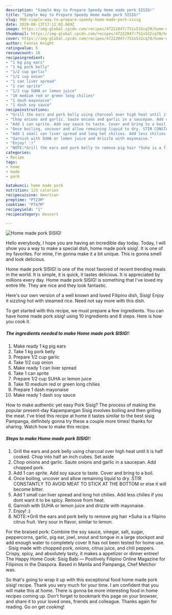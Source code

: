 ```yaml
---
description: "Simple Way to Prepare Speedy Home made pork SISIG!"
title: "Simple Way to Prepare Speedy Home made pork SISIG!"
slug: 998-simple-way-to-prepare-speedy-home-made-pork-sisig
date: 2020-08-13T17:11:03.669Z
image: https://img-global.cpcdn.com/recipes/47222047/751x532cq70/home-made-pork-sisig-recipe-main-photo.jpg
thumbnail: https://img-global.cpcdn.com/recipes/47222047/751x532cq70/home-made-pork-sisig-recipe-main-photo.jpg
cover: https://img-global.cpcdn.com/recipes/47222047/751x532cq70/home-made-pork-sisig-recipe-main-photo.jpg
author: Fannie Knight
ratingvalue: 5
reviewcount: 10
recipeingredient:
- "1 kg pig ears"
- "1 kg pork belly"
- "1/2 cup garlic"
- "1/2 cup onion"
- "1 can liver spread"
- "1 can sprite"
- "1/2 cup SUHA or lemon juice"
- "10 medium red or green long chilies"
- "1 dash mayonaise"
- "1 dash soy sauce"
recipeinstructions:
- "Grill the ears and pork belly using charcoal over high heat until it is half cooked. Chop into half an inch cubes. Set aside"
- "Chop onions and garlic. Saute onions and garlic in a saucepan. Add chopped pork."
- "Add 1 can sprite. Add soy sauce to taste. Cover and bring to a boil."
- "Once boiling, uncover and allow remaining liquid to dry. STIR CONSTANTLY TO AVOID MEAT TO STICK AT THE BOTTOM or else it will become bitter."
- "Add 1 small can liver spread and long hot chilies. Add less chilies if you dont want it to be spicy. Remove from heat."
- "Garnish with SUHA or lemon juice and drizzle with mayonaise."
- "Enjoy! :)"
- "NOTE:*Grill the ears and pork belly to remove pig hair *Suha is a filipino citrus fruit. Very sour in flavor, similar to lemon."
categories:
- Recipe
tags:
- home
- made
- pork

katakunci: home made pork 
nutrition: 123 calories
recipecuisine: American
preptime: "PT23M"
cooktime: "PT47M"
recipeyield: "1"
recipecategory: Dessert

---
```



![Home made pork SISIG!](https://img-global.cpcdn.com/recipes/47222047/751x532cq70/home-made-pork-sisig-recipe-main-photo.jpg)

Hello everybody, I hope you are having an incredible day today. Today, I will show you a way to make a special dish, home made pork sisig!. It is one of my favorites. For mine, I'm gonna make it a bit unique. This is gonna smell and look delicious.

Home made pork SISIG! is one of the most favored of recent trending meals in the world. It is simple, it is quick, it tastes delicious. It is appreciated by millions every day. Home made pork SISIG! is something that I've loved my entire life. They are nice and they look fantastic.

Here&#39;s our own version of a well known and loved Filipino dish, Sisig! Enjoy it sizzling hot with steamed rice. Need not say more with this dish.


To get started with this recipe, we must prepare a few ingredients. You can have home made pork sisig! using 10 ingredients and 8 steps. Here is how you cook it.

<!--inarticleads1-->

##### The ingredients needed to make Home made pork SISIG!:

1. Make ready 1 kg pig ears
1. Take 1 kg pork belly
1. Prepare 1/2 cup garlic
1. Take 1/2 cup onion
1. Make ready 1 can liver spread
1. Take 1 can sprite
1. Prepare 1/2 cup SUHA or lemon juice
1. Take 10 medium red or green long chilies
1. Prepare 1 dash mayonaise
1. Make ready 1 dash soy sauce


How to make authentic yet easy Pork Sisig? The process of making the popular present-day Kapampangan Sisig involves boiling and then grilling the meat. I&#39;ve tried this recipe at home it tastes similar to the best sisig Pampanga, definitely gonna try these a couple more times! thanks for sharing. Watch how to make this recipe. 

<!--inarticleads2-->

##### Steps to make Home made pork SISIG!:

1. Grill the ears and pork belly using charcoal over high heat until it is half cooked. Chop into half an inch cubes. Set aside
1. Chop onions and garlic. Saute onions and garlic in a saucepan. Add chopped pork.
1. Add 1 can sprite. Add soy sauce to taste. Cover and bring to a boil.
1. Once boiling, uncover and allow remaining liquid to dry. STIR CONSTANTLY TO AVOID MEAT TO STICK AT THE BOTTOM or else it will become bitter.
1. Add 1 small can liver spread and long hot chilies. Add less chilies if you dont want it to be spicy. Remove from heat.
1. Garnish with SUHA or lemon juice and drizzle with mayonaise.
1. Enjoy! :)
1. NOTE:*Grill the ears and pork belly to remove pig hair *Suha is a filipino citrus fruit. Very sour in flavor, similar to lemon.


For the braised pork: Combine the soy sauce, vinegar, salt, sugar, peppercorns, garlic, pig ear, jowl, snout and tongue in a large stockpot and add enough water to completely cover It has not been tested for home use. · Sisig made with chopped pork, onions, citrus juice, and chili peppers. Crispy, spicy, and absolutely tasty, it makes a appetizer or dinner entree! The Happy Home Cook: Sisig Babi — Positively Filipino Online Magazine for Filipinos in the Diaspora. Based in Manila and Pampanga, Chef Melchor was. 

So that's going to wrap it up with this exceptional food home made pork sisig! recipe. Thank you very much for your time. I am confident that you will make this at home. There is gonna be more interesting food in home recipes coming up. Don't forget to bookmark this page on your browser, and share it to your loved ones, friends and colleague. Thanks again for reading. Go on get cooking!
